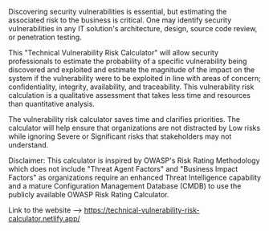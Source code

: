 Discovering security vulnerabilities is essential, but estimating the associated risk to the business is critical. One may identify security vulnerabilities in any IT solution's architecture, design, source code review, or penetration testing. 

This "Technical Vulnerability Risk Calculator" will allow security professionals to estimate the probability of a specific vulnerability being discovered and exploited and estimate the magnitude of the impact on the system if the vulnerability were to be exploited in line with areas of concern; confidentiality, integrity, availability, and traceability. This vulnerability risk calculation is a qualitative assessment that takes less time and resources than quantitative analysis.

The vulnerability risk calculator saves time and clarifies priorities. The calculator will help ensure that organizations are not distracted by Low risks while ignoring Severe or Significant risks that stakeholders may not understand. 

Disclaimer: This calculator is inspired by OWASP's Risk Rating Methodology which does not include "Threat Agent Factors" and "Business Impact Factors" as organizations require an enhanced Threat Intelligence capability and a mature Configuration Management Database (CMDB) to use the publicly available OWASP Risk Rating Calculator.

Link to the website --> https://technical-vulnerability-risk-calculator.netlify.app/
